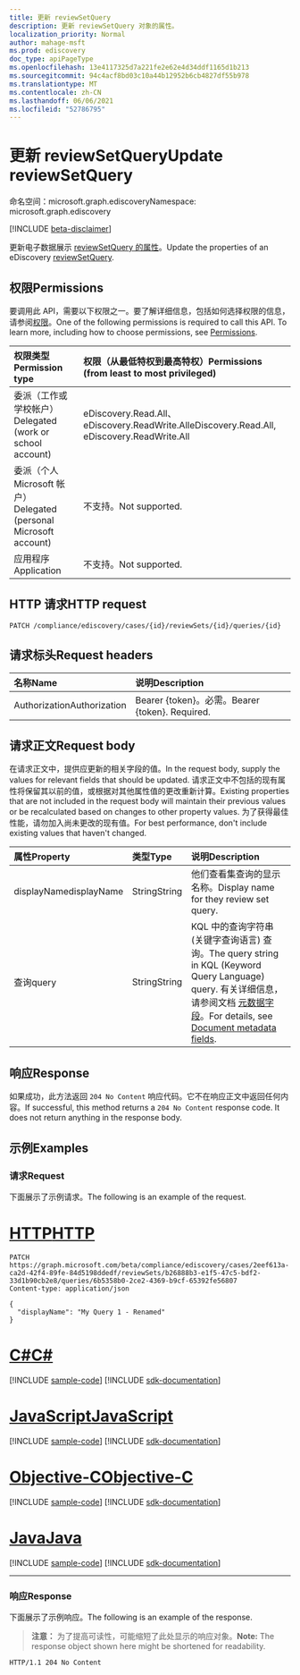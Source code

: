 ```yaml
---
title: 更新 reviewSetQuery
description: 更新 reviewSetQuery 对象的属性。
localization_priority: Normal
author: mahage-msft
ms.prod: ediscovery
doc_type: apiPageType
ms.openlocfilehash: 13e4117325d7a221fe2e62e4d34ddf1165d1b213
ms.sourcegitcommit: 94c4acf8bd03c10a44b12952b6cb4827df55b978
ms.translationtype: MT
ms.contentlocale: zh-CN
ms.lasthandoff: 06/06/2021
ms.locfileid: "52786795"
---
```

# <a name="update-reviewsetquery"></a><span data-ttu-id="f41ff-103">更新 reviewSetQuery</span><span class="sxs-lookup"><span data-stu-id="f41ff-103">Update reviewSetQuery</span></span>

<span data-ttu-id="f41ff-104">命名空间：microsoft.graph.ediscovery</span><span class="sxs-lookup"><span data-stu-id="f41ff-104">Namespace: microsoft.graph.ediscovery</span></span>

[!INCLUDE [beta-disclaimer](../../includes/beta-disclaimer.md)]

<span data-ttu-id="f41ff-105">更新电子数据展示 [reviewSetQuery 的属性](../resources/ediscovery-reviewsetquery.md)。</span><span class="sxs-lookup"><span data-stu-id="f41ff-105">Update the properties of an eDiscovery [reviewSetQuery](../resources/ediscovery-reviewsetquery.md).</span></span>

## <a name="permissions"></a><span data-ttu-id="f41ff-106">权限</span><span class="sxs-lookup"><span data-stu-id="f41ff-106">Permissions</span></span>

<span data-ttu-id="f41ff-p101">要调用此 API，需要以下权限之一。要了解详细信息，包括如何选择权限的信息，请参阅[权限](/graph/permissions-reference)。</span><span class="sxs-lookup"><span data-stu-id="f41ff-p101">One of the following permissions is required to call this API. To learn more, including how to choose permissions, see [Permissions](/graph/permissions-reference).</span></span>

|<span data-ttu-id="f41ff-109">权限类型</span><span class="sxs-lookup"><span data-stu-id="f41ff-109">Permission type</span></span>|<span data-ttu-id="f41ff-110">权限（从最低特权到最高特权）</span><span class="sxs-lookup"><span data-stu-id="f41ff-110">Permissions (from least to most privileged)</span></span>|
|:---|:---|
|<span data-ttu-id="f41ff-111">委派（工作或学校帐户）</span><span class="sxs-lookup"><span data-stu-id="f41ff-111">Delegated (work or school account)</span></span>|<span data-ttu-id="f41ff-112">eDiscovery.Read.All、eDiscovery.ReadWrite.All</span><span class="sxs-lookup"><span data-stu-id="f41ff-112">eDiscovery.Read.All, eDiscovery.ReadWrite.All</span></span>|
|<span data-ttu-id="f41ff-113">委派（个人 Microsoft 帐户）</span><span class="sxs-lookup"><span data-stu-id="f41ff-113">Delegated (personal Microsoft account)</span></span>|<span data-ttu-id="f41ff-114">不支持。</span><span class="sxs-lookup"><span data-stu-id="f41ff-114">Not supported.</span></span>|
|<span data-ttu-id="f41ff-115">应用程序</span><span class="sxs-lookup"><span data-stu-id="f41ff-115">Application</span></span>|<span data-ttu-id="f41ff-116">不支持。</span><span class="sxs-lookup"><span data-stu-id="f41ff-116">Not supported.</span></span>|

## <a name="http-request"></a><span data-ttu-id="f41ff-117">HTTP 请求</span><span class="sxs-lookup"><span data-stu-id="f41ff-117">HTTP request</span></span>

<!-- { "blockType": "ignored" } -->

```http
PATCH /compliance/ediscovery/cases/{id}/reviewSets/{id}/queries/{id}
```

## <a name="request-headers"></a><span data-ttu-id="f41ff-118">请求标头</span><span class="sxs-lookup"><span data-stu-id="f41ff-118">Request headers</span></span>

| <span data-ttu-id="f41ff-119">名称</span><span class="sxs-lookup"><span data-stu-id="f41ff-119">Name</span></span>       | <span data-ttu-id="f41ff-120">说明</span><span class="sxs-lookup"><span data-stu-id="f41ff-120">Description</span></span>|
|:-----------|:-----------|
| <span data-ttu-id="f41ff-121">Authorization</span><span class="sxs-lookup"><span data-stu-id="f41ff-121">Authorization</span></span> | <span data-ttu-id="f41ff-p102">Bearer {token}。必需。</span><span class="sxs-lookup"><span data-stu-id="f41ff-p102">Bearer {token}. Required.</span></span> |

## <a name="request-body"></a><span data-ttu-id="f41ff-124">请求正文</span><span class="sxs-lookup"><span data-stu-id="f41ff-124">Request body</span></span>

<span data-ttu-id="f41ff-125">在请求正文中，提供应更新的相关字段的值。</span><span class="sxs-lookup"><span data-stu-id="f41ff-125">In the request body, supply the values for relevant fields that should be updated.</span></span> <span data-ttu-id="f41ff-126">请求正文中不包括的现有属性将保留其以前的值，或根据对其他属性值的更改重新计算。</span><span class="sxs-lookup"><span data-stu-id="f41ff-126">Existing properties that are not included in the request body will maintain their previous values or be recalculated based on changes to other property values.</span></span> <span data-ttu-id="f41ff-127">为了获得最佳性能，请勿加入尚未更改的现有值。</span><span class="sxs-lookup"><span data-stu-id="f41ff-127">For best performance, don't include existing values that haven't changed.</span></span>

| <span data-ttu-id="f41ff-128">属性</span><span class="sxs-lookup"><span data-stu-id="f41ff-128">Property</span></span>     | <span data-ttu-id="f41ff-129">类型</span><span class="sxs-lookup"><span data-stu-id="f41ff-129">Type</span></span>        | <span data-ttu-id="f41ff-130">说明</span><span class="sxs-lookup"><span data-stu-id="f41ff-130">Description</span></span> |
|:-------------|:------------|:------------|
| <span data-ttu-id="f41ff-131">displayName</span><span class="sxs-lookup"><span data-stu-id="f41ff-131">displayName</span></span> | <span data-ttu-id="f41ff-132">String</span><span class="sxs-lookup"><span data-stu-id="f41ff-132">String</span></span> | <span data-ttu-id="f41ff-133">他们查看集查询的显示名称。</span><span class="sxs-lookup"><span data-stu-id="f41ff-133">Display name for they review set query.</span></span> |
| <span data-ttu-id="f41ff-134">查询</span><span class="sxs-lookup"><span data-stu-id="f41ff-134">query</span></span> | <span data-ttu-id="f41ff-135">String</span><span class="sxs-lookup"><span data-stu-id="f41ff-135">String</span></span> | <span data-ttu-id="f41ff-136">KQL 中的查询字符串 (关键字查询语言) 查询。</span><span class="sxs-lookup"><span data-stu-id="f41ff-136">The query string in KQL (Keyword Query Language) query.</span></span> <span data-ttu-id="f41ff-137">有关详细信息，请参阅文档 [元数据字段](/microsoft-365/compliance/document-metadata-fields-in-advanced-ediscovery)。</span><span class="sxs-lookup"><span data-stu-id="f41ff-137">For details, see [Document metadata fields](/microsoft-365/compliance/document-metadata-fields-in-advanced-ediscovery).</span></span> |

## <a name="response"></a><span data-ttu-id="f41ff-138">响应</span><span class="sxs-lookup"><span data-stu-id="f41ff-138">Response</span></span>

<span data-ttu-id="f41ff-p105">如果成功，此方法返回 `204 No Content` 响应代码。它不在响应正文中返回任何内容。</span><span class="sxs-lookup"><span data-stu-id="f41ff-p105">If successful, this method returns a `204 No Content` response code. It does not return anything in the response body.</span></span>

## <a name="examples"></a><span data-ttu-id="f41ff-141">示例</span><span class="sxs-lookup"><span data-stu-id="f41ff-141">Examples</span></span>

### <a name="request"></a><span data-ttu-id="f41ff-142">请求</span><span class="sxs-lookup"><span data-stu-id="f41ff-142">Request</span></span>

<span data-ttu-id="f41ff-143">下面展示了示例请求。</span><span class="sxs-lookup"><span data-stu-id="f41ff-143">The following is an example of the request.</span></span>

# <a name="http"></a>[<span data-ttu-id="f41ff-144">HTTP</span><span class="sxs-lookup"><span data-stu-id="f41ff-144">HTTP</span></span>](#tab/http)
<!-- {
  "blockType": "request",
  "name": "update_reviewsetquery"
}-->

```http
PATCH https://graph.microsoft.com/beta/compliance/ediscovery/cases/2eef613a-ca2d-42f4-89fe-84d5198ddedf/reviewSets/b26888b3-e1f5-47c5-bdf2-33d1b90cb2e8/queries/6b5358b0-2ce2-4369-b9cf-65392fe56807
Content-type: application/json

{
  "displayName": "My Query 1 - Renamed"
}
```
# <a name="c"></a>[<span data-ttu-id="f41ff-145">C#</span><span class="sxs-lookup"><span data-stu-id="f41ff-145">C#</span></span>](#tab/csharp)
[!INCLUDE [sample-code](../includes/snippets/csharp/update-reviewsetquery-csharp-snippets.md)]
[!INCLUDE [sdk-documentation](../includes/snippets/snippets-sdk-documentation-link.md)]

# <a name="javascript"></a>[<span data-ttu-id="f41ff-146">JavaScript</span><span class="sxs-lookup"><span data-stu-id="f41ff-146">JavaScript</span></span>](#tab/javascript)
[!INCLUDE [sample-code](../includes/snippets/javascript/update-reviewsetquery-javascript-snippets.md)]
[!INCLUDE [sdk-documentation](../includes/snippets/snippets-sdk-documentation-link.md)]

# <a name="objective-c"></a>[<span data-ttu-id="f41ff-147">Objective-C</span><span class="sxs-lookup"><span data-stu-id="f41ff-147">Objective-C</span></span>](#tab/objc)
[!INCLUDE [sample-code](../includes/snippets/objc/update-reviewsetquery-objc-snippets.md)]
[!INCLUDE [sdk-documentation](../includes/snippets/snippets-sdk-documentation-link.md)]

# <a name="java"></a>[<span data-ttu-id="f41ff-148">Java</span><span class="sxs-lookup"><span data-stu-id="f41ff-148">Java</span></span>](#tab/java)
[!INCLUDE [sample-code](../includes/snippets/java/update-reviewsetquery-java-snippets.md)]
[!INCLUDE [sdk-documentation](../includes/snippets/snippets-sdk-documentation-link.md)]

---


### <a name="response"></a><span data-ttu-id="f41ff-149">响应</span><span class="sxs-lookup"><span data-stu-id="f41ff-149">Response</span></span>

<span data-ttu-id="f41ff-150">下面展示了示例响应。</span><span class="sxs-lookup"><span data-stu-id="f41ff-150">The following is an example of the response.</span></span>

> <span data-ttu-id="f41ff-151">**注意：** 为了提高可读性，可能缩短了此处显示的响应对象。</span><span class="sxs-lookup"><span data-stu-id="f41ff-151">**Note:** The response object shown here might be shortened for readability.</span></span>

<!-- {
  "blockType": "response"
} -->

```http
HTTP/1.1 204 No Content
```

<!-- uuid: 16cd6b66-4b1a-43a1-adaf-3a886856ed98
2019-02-04 14:57:30 UTC -->
<!-- {
  "type": "#page.annotation",
  "description": "Update reviewsetquery",
  "keywords": "",
  "section": "documentation",
  "tocPath": ""
}-->

